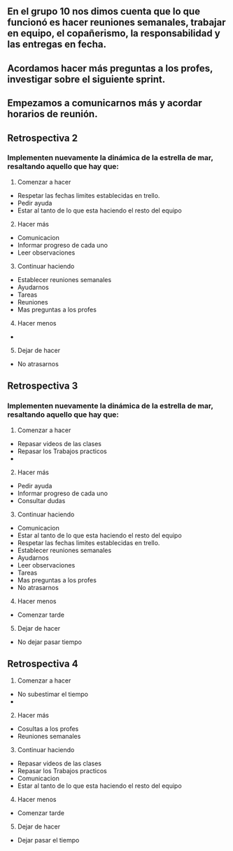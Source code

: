 ## En el grupo 10 nos dimos cuenta que lo que funcionó es hacer reuniones semanales, trabajar en equipo, el copañerismo, la responsabilidad y las entregas en fecha.

## Acordamos hacer más preguntas a los profes, investigar sobre el siguiente sprint.

## Empezamos a comunicarnos más y acordar horarios de reunión.


## Retrospectiva 2

### Implementen nuevamente la dinámica de la estrella de mar, resaltando aquello que hay que:


1. Comenzar a hacer

 - Respetar las fechas limites establecidas en trello.
 - Pedir ayuda
 - Estar al tanto de lo que esta haciendo el resto del equipo


2. Hacer más

 - Comunicacion 
 - Informar progreso de cada uno 
 - Leer observaciones
  	

3. Continuar haciendo
 - Establecer reuniones semanales 
 - Ayudarnos 
 - Tareas 
 - Reuniones
 - Mas preguntas a los profes

4. Hacer menos
	
 - 


5. Dejar de hacer
 
 - No atrasarnos


## Retrospectiva 3

### Implementen nuevamente la dinámica de la estrella de mar, resaltando aquello que hay que:


1. Comenzar a hacer

- Repasar videos de las clases
- Repasar los Trabajos practicos
- 
 
2. Hacer más

 - Pedir ayuda
 - Informar progreso de cada uno 
 - Consultar dudas
 
3. Continuar haciendo

 - Comunicacion 
 - Estar al tanto de lo que esta haciendo el resto del equipo
 - Respetar las fechas limites establecidas en trello.
 - Establecer reuniones semanales
 - Ayudarnos 
 - Leer observaciones
 - Tareas 
 - Mas preguntas a los profes
 - No atrasarnos

4. Hacer menos

 - Comenzar tarde

5. Dejar de hacer

- No dejar pasar tiempo
 

## Retrospectiva 4

1. Comenzar a hacer

- No subestimar el tiempo
- 
2. Hacer más

- Cosultas a los profes
- Reuniones semanales

3. Continuar haciendo

- Repasar videos de las clases
- Repasar los Trabajos practicos
- Comunicacion 
- Estar al tanto de lo que esta haciendo el resto del equipo

4. Hacer menos

- Comenzar tarde

5. Dejar de hacer

- Dejar pasar el tiempo
